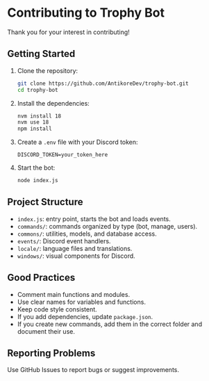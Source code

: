 
# Contributing to Trophy Bot

Thank you for your interest in contributing!

## Getting Started

1. Clone the repository:

   ```bash
   git clone https://github.com/AntikoreDev/trophy-bot.git
   cd trophy-bot
   ```

2. Install the dependencies:

   ```bash
   nvm install 18
   nvm use 18
   npm install
   ```

3. Create a `.env` file with your Discord token:

   ```env
   DISCORD_TOKEN=your_token_here
   ```

4. Start the bot:

   ```bash
   node index.js
   ```

## Project Structure

- `index.js`: entry point, starts the bot and loads events.
- `commands/`: commands organized by type (bot, manage, users).
- `commons/`: utilities, models, and database access.
- `events/`: Discord event handlers.
- `locale/`: language files and translations.
- `windows/`: visual components for Discord.

## Good Practices

- Comment main functions and modules.
- Use clear names for variables and functions.
- Keep code style consistent.
- If you add dependencies, update `package.json`.
- If you create new commands, add them in the correct folder and document their use.

## Reporting Problems

Use GitHub Issues to report bugs or suggest improvements.
